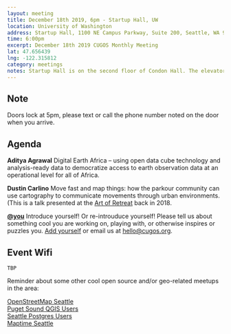 ```yaml
---
layout: meeting
title: December 18th 2019, 6pm - Startup Hall, UW
location: University of Washington
address: Startup Hall, 1100 NE Campus Parkway, Suite 200, Seattle, WA 98195
time: 6:00pm
excerpt: December 18th 2019 CUGOS Monthly Meeting
lat: 47.656439
lng: -122.315812
category: meetings
notes: Startup Hall is on the second floor of Condon Hall. The elevator locks at 5 PM. Someone from CUGOS will be there to let you in.
---
```

## Note
Doors lock at 5pm, please text or call the phone number noted on the door when you arrive.

## Agenda  

**Aditya Agrawal** Digital Earth Africa – using open data cube technology and analysis-ready data to democratize access to earth observation data at an operational level for all of Africa.

**Dustin Carlino** Move fast and map things: how the parkour community can use cartography to communicate movements through urban environments. (This is a talk presented at the [Art of Retreat](http://artofretreat.com/) back in 2018.


**[@you](http://cugos.org/people/)** Introduce yourself! Or re-introuduce yourself! Please tell us about something cool you are working on, playing with, or otherwise inspires or puzzles you. [Add yourself](https://github.com/cugos/cugos.github.com/blob/master/meetings/_posts/2019-12-18-cugos_monthly.md) or email us at hello@cugos.org.

## Event Wifi
```
TBP
```

Reminder about some other cool open source and/or geo-related meetups in the area:

[OpenStreetMap Seattle](https://www.meetup.com/OpenStreetMap-Seattle/)  
[Puget Sound QGIS Users](https://www.meetup.com/Puget-Sound-QGIS-Users-Group/)  
[Seattle Postgres Users](https://www.meetup.com/Seattle-Postgres/)  
[Maptime Seattle](https://www.meetup.com/MaptimeSEA/)  
